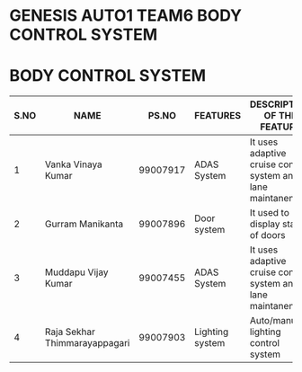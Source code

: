 # GENESIS AUTO1 TEAM6 BODY CONTROL SYSTEM
# BODY CONTROL SYSTEM
S.NO|NAME|PS.NO|FEATURES|DESCRIPTION OF THE FEATURE
-|-|-|-|-
1|Vanka Vinaya Kumar| 99007917|ADAS System|It uses adaptive cruise control system and lane maintanence
2|Gurram Manikanta | 99007896|Door system | It used to display status of doors
3|Muddapu Vijay Kumar| 99007455|ADAS System|It uses adaptive cruise control system and lane maintanence
4|Raja Sekhar Thimmarayappagari| 99007903| Lighting system | Auto/manual lighting control system
